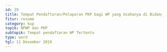 ```yaml
---
id: 29
title: Tempat Pendaftaran/Pelaporan PKP bagi WP yang Usahanya di Bidang Pengalihan Tanah/Bangunan
fitur: resume
category: kup
topik: NPWP dan PKP
subtopik: Tempat pendaftaran WP Tertentu
type: word
tgl: 11 Desember 2019
---
```

